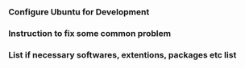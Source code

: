 ### Configure Ubuntu for Development
### Instruction to fix some common problem
### List if necessary softwares, extentions, packages etc list
